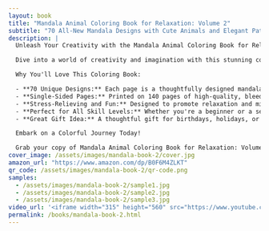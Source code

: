 ```yaml
---
layout: book
title: "Mandala Animal Coloring Book for Relaxation: Volume 2"
subtitle: "70 All-New Mandala Designs with Cute Animals and Elegant Patterns – A Delightful and Stress-Relieving Coloring Journey for All Ages"
description: |
  Unleash Your Creativity with the Mandala Animal Coloring Book for Relaxation: Volume 2!

  Dive into a world of creativity and imagination with this stunning collection of 70 all-new mandala designs, perfect for colorists of all ages! Featuring 48 enchanting mandalas filled with adorable animals and 22 intricate mandala patterns, this coloring book offers endless hours of stress-relieving fun and creative expression.

  Why You'll Love This Coloring Book:

  - **70 Unique Designs:** Each page is a thoughtfully designed mandala, blending cute animals and elegant patterns for a delightful coloring experience.
  - **Single-Sided Pages:** Printed on 140 pages of high-quality, bleed-resistant paper, ensuring your markers, pens, or pencils glide smoothly without bleed-through.
  - **Stress-Relieving and Fun:** Designed to promote relaxation and mindfulness, these mandalas are ideal for unwinding after a busy day or sparking creativity in kids and adults alike.
  - **Perfect for All Skill Levels:** Whether you're a beginner or a seasoned colorist, the varied complexity of designs offers something for everyone.
  - **Great Gift Idea:** A thoughtful gift for birthdays, holidays, or any occasion, bringing joy to animal lovers, mandala enthusiasts, and anyone seeking a calming pastime.

  Embark on a Colorful Journey Today!

  Grab your copy of Mandala Animal Coloring Book for Relaxation: Volume 2 and let the soothing power of mandalas and charming animals transport you to a place of peace and creativity. Perfect for solo relaxation or quality time with family, this book is your ticket to a vibrant, stress-free coloring adventure!
cover_image: /assets/images/mandala-book-2/cover.jpg
amazon_url: "https://www.amazon.com/dp/B0F6M4ZLKT"
qr_code: /assets/images/mandala-book-2/qr-code.png
samples:
  - /assets/images/mandala-book-2/sample1.jpg
  - /assets/images/mandala-book-2/sample2.jpg
  - /assets/images/mandala-book-2/sample3.jpg
video_url: '<iframe width="315" height="560" src="https://www.youtube.com/embed/OTuNx8uT5O8" frameborder="0" allow="accelerometer; autoplay; clipboard-write; encrypted-media; gyroscope; picture-in-picture" allowfullscreen></iframe>'
permalink: /books/mandala-book-2.html
---
```

